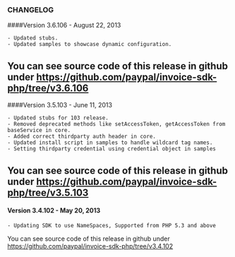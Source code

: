 ### CHANGELOG

####Version 3.6.106 - August 22, 2013

	- Updated stubs.
	- Updated samples to showcase dynamic configuration.

You can see source code of this release in github under https://github.com/paypal/invoice-sdk-php/tree/v3.6.106
--------------------------------------------------------------------------------------------------

####Version 3.5.103 - June 11, 2013

	- Updated stubs for 103 release.
	- Removed deprecated methods like setAccessToken, getAccessToken from baseService in core.
    - Added correct thirdparty auth header in core.
	- Updated install script in samples to handle wildcard tag names. 
	- Setting thirdparty credential using credential object in samples

You can see source code of this release in github under https://github.com/paypal/invoice-sdk-php/tree/v3.5.103
--------------------------------------------------------------------------------------------------

#### Version 3.4.102 - May 20, 2013

    - Updating SDK to use NameSpaces, Supported from PHP 5.3 and above
 
You can see source code of this release in github under https://github.com/paypal/invoice-sdk-php/tree/v3.4.102
